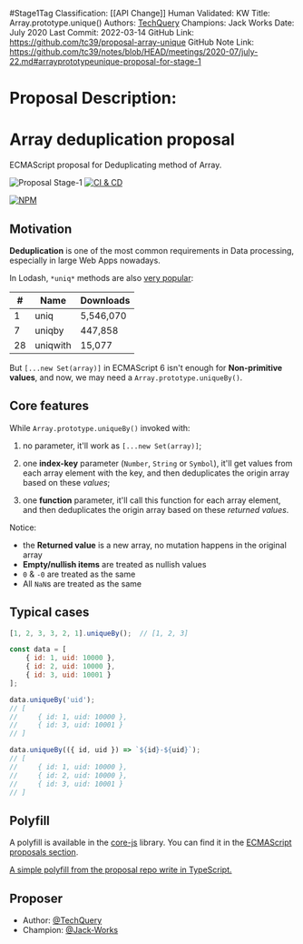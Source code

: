 #Stage1Tag
Classification: [[API Change]]
Human Validated: KW
Title: Array.prototype.unique()
Authors: [TechQuery](https://github.com/TechQuery)
Champions: Jack Works
Date: July 2020
Last Commit: 2022-03-14
GitHub Link: https://github.com/tc39/proposal-array-unique
GitHub Note Link: https://github.com/tc39/notes/blob/HEAD/meetings/2020-07/july-22.md#arrayprototypeunique-proposal-for-stage-1

# Proposal Description:

# Array deduplication proposal

ECMAScript proposal for Deduplicating method of Array.

![Proposal Stage-1](https://img.shields.io/badge/Proposal-Stage--1-red)
[![CI & CD](https://github.com/tc39/proposal-array-unique/actions/workflows/main.yml/badge.svg)][1]

[![NPM](https://nodei.co/npm/array-unique-proposal.png?downloads=true&downloadRank=true&stars=true)][2]

## Motivation

**Deduplication** is one of the most common requirements in Data processing, especially in large Web Apps nowadays.

In Lodash, `*uniq*` methods are also [very popular][3]:

| #   | Name     | Downloads |
| --- | -------- | --------- |
| 1   | uniq     | 5,546,070 |
| 7   | uniqby   | 447,858   |
| 28  | uniqwith | 15,077    |

But `[...new Set(array)]` in ECMAScript 6 isn't enough for **Non-primitive values**, and now, we may need a `Array.prototype.uniqueBy()`.

## Core features

While `Array.prototype.uniqueBy()` invoked with:

1.  no parameter, it'll work as `[...new Set(array)]`;

2.  one **index-key** parameter (`Number`, `String` or `Symbol`), it'll get values from each array element with the key, and then deduplicates the origin array based on these _values_;

3.  one **function** parameter, it'll call this function for each array element, and then deduplicates the origin array based on these _returned values_.

Notice:

-   the **Returned value** is a new array, no mutation happens in the original array
-   **Empty/nullish items** are treated as nullish values
-   `0` & `-0` are treated as the same
-   All `NaN`s are treated as the same

## Typical cases

```JavaScript
[1, 2, 3, 3, 2, 1].uniqueBy();  // [1, 2, 3]

const data = [
    { id: 1, uid: 10000 },
    { id: 2, uid: 10000 },
    { id: 3, uid: 10001 }
];

data.uniqueBy('uid');
// [
//     { id: 1, uid: 10000 },
//     { id: 3, uid: 10001 }
// ]

data.uniqueBy(({ id, uid }) => `${id}-${uid}`);
// [
//     { id: 1, uid: 10000 },
//     { id: 2, uid: 10000 },
//     { id: 3, uid: 10001 }
// ]
```

## Polyfill

A polyfill is available in the [core-js][4] library. You can find it in the [ECMAScript proposals section][5].

[A simple polyfill from the proposal repo write in TypeScript.](polyfill/index.ts)

## Proposer

-   Author: [@TechQuery](https://github.com/TechQuery)
-   Champion: [@Jack-Works](https://github.com/Jack-Works)

[1]: https://github.com/tc39/proposal-array-unique/actions/workflows/main.yml
[2]: https://nodei.co/npm/array-unique-proposal/
[3]: https://github.com/AndrewRot/lodash-function-usage/blob/9ec92a7980e321f8a32dd62e13addd6562ba4612/README.md
[4]: https://github.com/zloirock/core-js
[5]: https://github.com/zloirock/core-js#array-deduplication